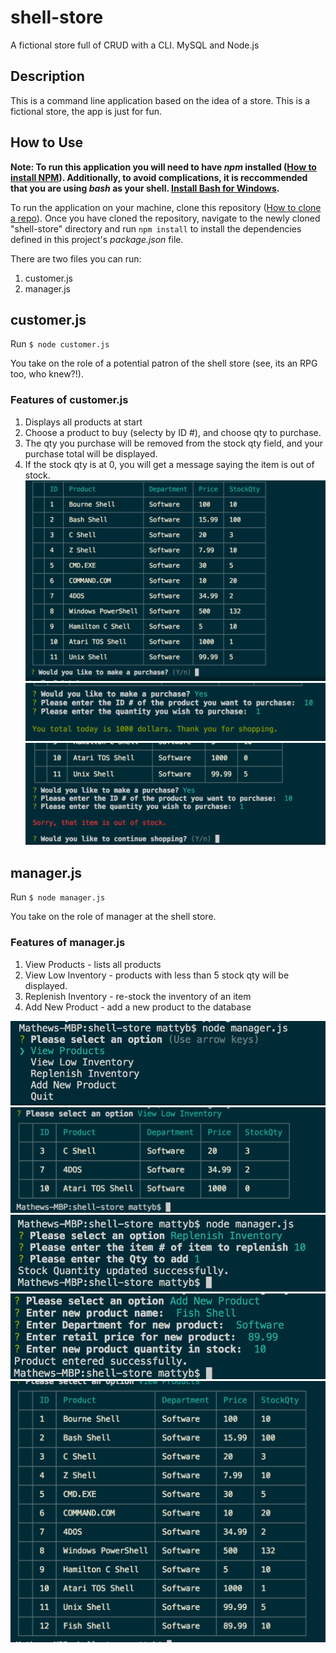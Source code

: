 # shell-store
A fictional store full of CRUD with a CLI. MySQL and Node.js

## Description
This is a command line application based on the idea of a store. This is a fictional store, the app is just for fun. 

## How to Use
**Note: To run this application you will need to have *npm* installed ([How to install NPM](https://docs.npmjs.com/downloading-and-installing-node-js-and-npm)). Additionally, to avoid complications, it is reccommended that you are using *bash* as your shell. [Install Bash for Windows](https://www.windowscentral.com/how-install-bash-shell-command-line-windows-10).**

To run the application on your machine, clone this repository ([How to clone a repo](https://help.github.com/articles/cloning-a-repository/)). Once you have cloned the repository, navigate to the newly cloned "shell-store" directory and run ```npm install``` to install the dependencies defined in this project's *package.json* file. 

There are two files you can run:
1. customer.js
2. manager.js

## customer.js 
Run ```$ node customer.js```

You take on the role of a potential patron of the shell store (see, its an RPG too, who knew?!). 
### Features of customer.js
1. Displays all products at start
2. Choose a product to buy (selecty by ID #), and choose qty to purchase.
3. The qty you purchase will be removed from the stock qty field, and your purchase total will be displayed.
4. If the stock qty is at 0, you will get a message saying the item is out of stock.
![demo-of-program](demo-imgs/customer1.png)
![demo-of-program](demo-imgs/customer2.png)
![demo-of-program](demo-imgs/customer3.png)

## manager.js
Run ```$ node manager.js```

You take on the role of manager at the shell store. 
### Features of manager.js
1. View Products - lists all products
2. View Low Inventory - products with less than 5 stock qty will be displayed.
3. Replenish Inventory - re-stock the inventory of an item
4. Add New Product - add a new product to the database

![demo-of-program](demo-imgs/manager1.png)
![demo-of-program](demo-imgs/manager2.png)
![demo-of-program](demo-imgs/manager3.png)
![demo-of-program](demo-imgs/manager4.png)
![demo-of-program](demo-imgs/manager5.png)
